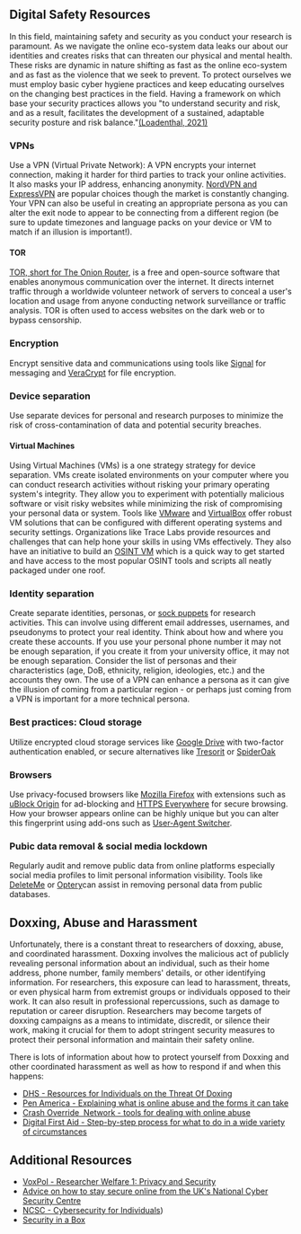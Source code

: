 ## Digital Safety Resources

In this field, maintaining safety and security as you conduct your research is paramount. As we navigate the online eco-system data leaks our about our identities and creates risks that can threaten our physical and mental health. These risks are dynamic in nature shifting as fast as the online eco-system and as fast as the violence that we seek to prevent. To protect ourselves we must employ basic cyber hygiene practices and keep educating ourselves on the changing best practices in the field. Having a framework on which base your security practices allows you "to understand security and risk, and as a result, facilitates the development of a sustained, adaptable security posture and risk balance."[(Loadenthal, 2021)](https://www.researchgate.net/publication/354506971_Risks_Dangers_and_Threat_Models_Evaluating_Security_Analysis_for_Conflict_Practitioners)

### VPNs

Use a VPN (Virtual Private Network): A VPN encrypts your internet connection, making it harder for third parties to track your online activities. It also masks your IP address, enhancing anonymity. [NordVPN and ExpressVPN](https://www.comparitech.com/blog/vpn-privacy/expressvpn-vs-nordvpn/) are popular choices though the market is constantly changing. Your VPN can also be useful in creating an appropriate persona as you can alter the exit node to appear to be connecting from a different region (be sure to update timezones and language packs on your device or VM to match if an illusion is important!).

#### TOR

[TOR, short for The Onion Router](https://www.torproject.org/), is a free and open-source software that enables anonymous communication over the internet. It directs internet traffic through a worldwide volunteer network of servers to conceal a user's location and usage from anyone conducting network surveillance or traffic analysis. TOR is often used to access websites on the dark web or to bypass censorship.

### Encryption

Encrypt sensitive data and communications using tools like [Signal](https://signal.org/) for messaging and [VeraCrypt](https://www.veracrypt.fr/) for file encryption. 

### Device separation

Use separate devices for personal and research purposes to minimize the risk of cross-contamination of data and potential security breaches.

#### Virtual Machines

Using Virtual Machines (VMs) is a one strategy strategy for device separation. VMs create isolated environments on your computer where you can conduct research activities without risking your primary operating system's integrity. They allow you to experiment with potentially malicious software or visit risky websites while minimizing the risk of compromising your personal data or system. Tools like [VMware](https://www.vmware.com/) and [VirtualBox](https://www.virtualbox.org/) offer robust VM solutions that can be configured with different operating systems and security settings. Organizations like Trace Labs provide resources and challenges that can help hone your skills in using VMs effectively. They also have an initiative to build an [OSINT VM](https://www.tracelabs.org/initiatives/osint-vm) which is a quick way to get started and have access to the most popular OSINT tools and scripts all neatly packaged under one roof.

### Identity separation

Create separate identities, personas, or [sock puppets](https://ztrkouzhan.medium.com/the-mega-sock-puppets-tutorial-for-osint-af3bd29dd5fc) for research activities. This can involve using different email addresses, usernames, and pseudonyms to protect your real identity. Think about how and where you create these accounts. If you use your personal phone number it may not be enough separation, if you create it from your university office, it may not be enough separation. Consider the list of personas and their characteristics (age, DoB, ethnicity, religion, ideologies, etc.) and the accounts they own. The use of a VPN can enhance a persona as it can give the illusion of coming from a particular region - or perhaps just coming from a VPN is important for a more technical persona.

### Best practices: Cloud storage

Utilize encrypted cloud storage services like [Google Drive](https://www.google.com/drive/) with two-factor authentication enabled, or secure alternatives like [Tresorit](https://tresorit.com/) or [SpiderOak](https://spideroak.com/)

### Browsers

Use privacy-focused browsers like [Mozilla Firefox](https://www.mozilla.org/firefox/) with extensions such as [uBlock Origin](https://ublockorigin.com/) for ad-blocking and [HTTPS Everywhere](https://www.eff.org/https-everywhere) for secure browsing. How your browser appears online can be highly unique but you can alter this fingerprint using add-ons such as [User-Agent Switcher](https://addons.mozilla.org/en-US/firefox/addon/user-agent-switcher-revived/).

### Pubic data removal & social media lockdown

Regularly audit and remove public data from online platforms especially social media profiles to limit personal information visibility. Tools like [DeleteMe](https://www.abine.com/deleteme/) or [Optery](optery.com)can assist in removing personal data from public databases.

## Doxxing, Abuse and Harassment

Unfortunately, there is a constant threat to researchers of doxxing, abuse, and coordinated harassment. Doxxing involves the malicious act of publicly revealing personal information about an individual, such as their home address, phone number, family members' details, or other identifying information. For researchers, this exposure can lead to harassment, threats, or even physical harm from extremist groups or individuals opposed to their work. It can also result in professional repercussions, such as damage to reputation or career disruption. Researchers may become targets of doxxing campaigns as a means to intimidate, discredit, or silence their work, making it crucial for them to adopt stringent security measures to protect their personal information and maintain their safety online.

There is lots of information about how to protect yourself from Doxxing and other coordinated harassment as well as how to respond if and when this happens:

* [DHS - Resources for Individuals on the Threat Of Doxing](https://www.dhs.gov/sites/default/files/2024-01/24_0117_ope_resources-for-individuals-on-the-threat-of-doxing-508.pdf)
* [Pen America - Explaining what is online abuse and the forms it can take](https://onlineharassmentfieldmanual.pen.org/what-is-online-abuse/)
* [Crash Override  Network - tools for dealing with online abuse](http://www.crashoverridenetwork.com/resources.html)
* [Digital First Aid - Step-by-step process for what to do in a wide variety of circumstances](https://digitalfirstaid.org/en/)

## Additional Resources

* [VoxPol - Researcher Welfare 1: Privacy and Security](https://voxpol.eu/researcher-welfare-1-privacy/)
* [Advice on how to stay secure online from the UK's National Cyber Security Centre](https://www.ncsc.gov.uk/cyberaware/home)
* [NCSC - Cybersecurity for Individuals](https://www.ncsc.gov.uk/section/infographics/individuals))
* [Security in a Box](https://securityinabox.org/en/)

